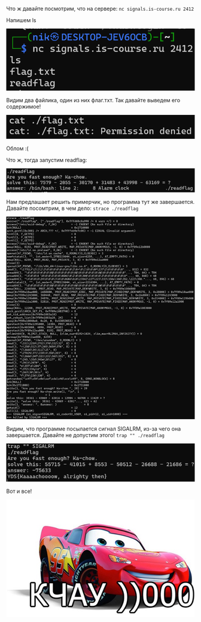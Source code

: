 Что ж давайте посмотрим, что на сервере: `nc signals.is-course.ru 2412`

Напишем ls

![image](/resourses/os1.png)

Видим два файлика, один из них флаг.тхт. Так давайте выведем его содержимое!

![image](/resourses/os2.png)

Облом :(

Что ж, тогда запустим readflag:

![image](/resourses/os3.png)

Нам предлашает решить примерчик, но программа тут же завершается. Давайте посомтрим, в чем дело: `strace ./readflag`

![image](/resourses/os4.png)

Видим, что программе посылается сигнал SIGALRM, из-за чего она завершается. Давайте не допустим этого! `trap "" ./readflag`

![image](/resourses/os5.png)

Вот и все! 

![image](/resourses/kchaw.jpg)